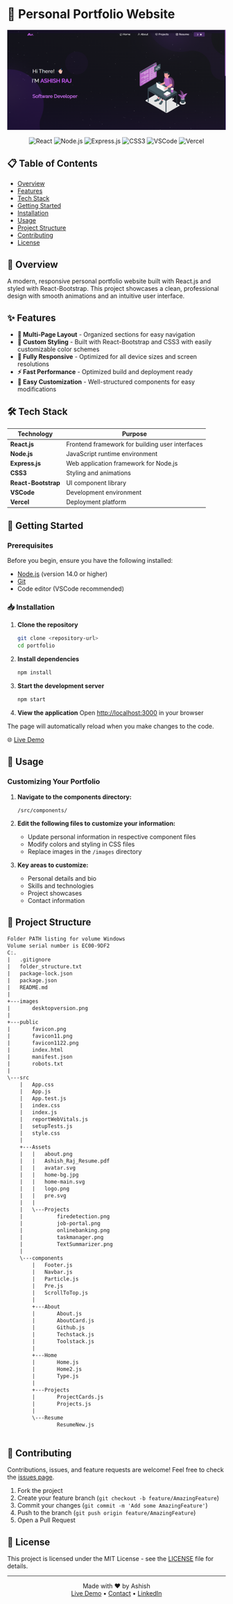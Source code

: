 # 🚀 Personal Portfolio Website

<div align="center">
  <img src="https://raw.githubusercontent.com/ADubey7/portfolio/main/images/desktopversion.png" />
</div>


<div align="center">
  
  ![React](https://img.shields.io/badge/React-20232A?style=for-the-badge&logo=react&logoColor=61DAFB)
  ![Node.js](https://img.shields.io/badge/Node.js-43853D?style=for-the-badge&logo=node.js&logoColor=white)
  ![Express.js](https://img.shields.io/badge/Express.js-404D59?style=for-the-badge)
  ![CSS3](https://img.shields.io/badge/CSS3-1572B6?style=for-the-badge&logo=css3&logoColor=white)
  ![VSCode](https://img.shields.io/badge/Visual_Studio_Code-0078D4?style=for-the-badge&logo=visual%20studio%20code&logoColor=white)
  ![Vercel](https://img.shields.io/badge/Vercel-000000?style=for-the-badge&logo=vercel&logoColor=white)

</div>

## 📋 Table of Contents
- [Overview](#overview)
- [Features](#features)
- [Tech Stack](#tech-stack)
- [Getting Started](#getting-started)
- [Installation](#installation)
- [Usage](#usage)
- [Project Structure](#project-structure)
- [Contributing](#contributing)
- [License](#license)

## 🌟 Overview

A modern, responsive personal portfolio website built with React.js and styled with React-Bootstrap. This project showcases a clean, professional design with smooth animations and an intuitive user interface.

## ✨ Features

- **📖 Multi-Page Layout** - Organized sections for easy navigation
- **🎨 Custom Styling** - Built with React-Bootstrap and CSS3 with easily customizable color schemes
- **📱 Fully Responsive** - Optimized for all device sizes and screen resolutions
- **⚡ Fast Performance** - Optimized build and deployment ready
- **🔧 Easy Customization** - Well-structured components for easy modifications

## 🛠 Tech Stack

| Technology | Purpose |
|------------|---------|
| **React.js** | Frontend framework for building user interfaces |
| **Node.js** | JavaScript runtime environment |
| **Express.js** | Web application framework for Node.js |
| **CSS3** | Styling and animations |
| **React-Bootstrap** | UI component library |
| **VSCode** | Development environment |
| **Vercel** | Deployment platform |

## 🚀 Getting Started

### Prerequisites

Before you begin, ensure you have the following installed:
- [Node.js](https://nodejs.org/) (version 14.0 or higher)
- [Git](https://git-scm.com/)
- Code editor (VSCode recommended)

### 📥 Installation

1. **Clone the repository**
   ```bash
   git clone <repository-url>
   cd portfolio
   ```

2. **Install dependencies**
   ```bash
   npm install
   ```

3. **Start the development server**
   ```bash
   npm start
   ```

4. **View the application**
   Open [http://localhost:3000](http://localhost:3000) in your browser

The page will automatically reload when you make changes to the code.

🌐 [Live Demo](https://dubey.vercel.app)


## 📖 Usage

### Customizing Your Portfolio

1. **Navigate to the components directory:**
   ```
   /src/components/
   ```

2. **Edit the following files to customize your information:**
   - Update personal information in respective component files
   - Modify colors and styling in CSS files
   - Replace images in the `/images` directory

3. **Key areas to customize:**
   - Personal details and bio
   - Skills and technologies
   - Project showcases
   - Contact information

## 📁 Project Structure

```
Folder PATH listing for volume Windows
Volume serial number is EC00-9DF2
C:.
|   .gitignore
|   folder_structure.txt
|   package-lock.json
|   package.json
|   README.md
|   
+---images
|       desktopversion.png
|       
+---public
|       favicon.png
|       favicon11.png
|       favicon1122.png
|       index.html
|       manifest.json
|       robots.txt
|       
\---src
    |   App.css
    |   App.js
    |   App.test.js
    |   index.css
    |   index.js
    |   reportWebVitals.js
    |   setupTests.js
    |   style.css
    |   
    +---Assets
    |   |   about.png
    |   |   Ashish_Raj_Resume.pdf
    |   |   avatar.svg
    |   |   home-bg.jpg
    |   |   home-main.svg
    |   |   logo.png
    |   |   pre.svg
    |   |   
    |   \---Projects
    |           firedetection.png
    |           job-portal.png
    |           onlinebanking.png
    |           taskmanager.png
    |           TextSummarizer.png
    |           
    \---components
        |   Footer.js
        |   Navbar.js
        |   Particle.js
        |   Pre.js
        |   ScrollToTop.js
        |   
        +---About
        |       About.js
        |       AboutCard.js
        |       Github.js
        |       Techstack.js
        |       Toolstack.js
        |       
        +---Home
        |       Home.js
        |       Home2.js
        |       Type.js
        |       
        +---Projects
        |       ProjectCards.js
        |       Projects.js
        |       
        \---Resume
                ResumeNew.js
                

```

## 🤝 Contributing

Contributions, issues, and feature requests are welcome! Feel free to check the [issues page](../../issues).

1. Fork the project
2. Create your feature branch (`git checkout -b feature/AmazingFeature`)
3. Commit your changes (`git commit -m 'Add some AmazingFeature'`)
4. Push to the branch (`git push origin feature/AmazingFeature`)
5. Open a Pull Request

## 📝 License

This project is licensed under the MIT License - see the [LICENSE](LICENSE) file for details.

---

<div align="center">
  Made with ❤️ by Ashish
  <br>
  <a href="https://dubey.vercel.app">Live Demo</a> • 
  <a href="ashishdubey7224@gmil.com">Contact</a> • 
  <a href="https://www.linkedin.com/in/dubey-ashish2024/">LinkedIn</a>
</div>